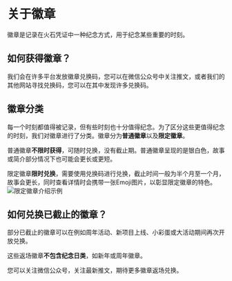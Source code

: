 # 关于徽章
徽章是记录在火石凭证中一种纪念方式，用于纪念某些重要的时刻。

## 如何获得徽章？
我们会在许多平台发放徽章兑换码，您可以在微信公众号中关注推文，或者我们的其他网站寻找兑换码，您可以在其中发现许多兑换码。

## 徽章分类
每一个时刻都值得被记录，但有些时刻也十分值得纪念。为了区分这些更值得纪念的时刻，我们对徽章进行了分类。徽章分为**普通徽章**以及**限定徽章**。

普通徽章**不限时获得**，可随时兑换，没有截止期。普通徽章呈现的是银白色，故事或简介部分情况下也可能会更长或更短。

限定徽章**限时兑换**，需要使用兑换码进行兑换，截止时间一般为半个月至一个月，故事会更长，同时查看详情时会携带一张Emoji图片，以彰显限定徽章的特色。
![限定徽章介绍示例](https://static.turboflint.cn/image/docs-01.jpg)

## 如何兑换已截止的徽章？
部分已截止的徽章可以在例如周年活动、新项目上线、小彩蛋或大活动期间再次开放兑换。

这些返场徽章**不包含纪念日类**，如新年或周年徽章。

您可以关注微信公众号，关注最新推文，期待更多徽章返场兑换。
